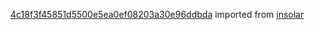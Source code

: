 [4c18f3f45851d5500e5ea0ef08203a30e96ddbda](https://github.com/insolar/insolar/commit/4c18f3f45851d5500e5ea0ef08203a30e96ddbda) imported from [insolar](https://github.com/insolar/insolar)
